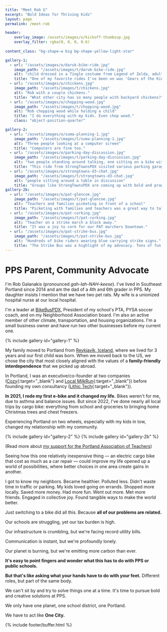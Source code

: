 ```yaml
---
title: "Meet Rob G"
excerpt: "Bold Ideas for Thriving Kids"
layout: page
permalink: /meet-rob

header:
    overlay_image: /assets/images/o/kickoff-thumbsup.jpg
    overlay_filter: rgba(0, 0, 0, 0.6)
    
content_class: "bg-shape-w big bg-shape-yellow-light-star"

gallery-1:
  - url: "/assets/images/o/daruk-bike-ride.jpg"
    image_path: "/assets/images/t/daruk-bike-ride.jpg"
    alt: "child dressed in a Tingle costume from Legend of Zelda, adult dressed as Daruk from Breath of the Wild, child in a costume as Link from Minish Cap"
    title: "One of my favorite rides I've been on was 'Gears of the Kingdom.' We're in costume here as Tingle, Daruk (giant foam hands not picture), and Link from Minish Cap. My wife dressed as Zelda."
  - url: "/assets/images/o/chickens.jpg"
    image_path: "/assets/images/t/chickens.jpg"
    alt: "Rob with a couple chickens."
    title: "What other city has so many people with backyard chickens?"
  - url: "/assets/images/o/chopping-wood.jpg"
    image_path: "/assets/images/t/chopping-wood.jpg"
    alt: "Rob chopping wood while holding a child"
    title: "I do everything with my kids. Even chop wood."
    class: "object-position-quarter"

gallery-2:
  - url: "/assets/images/o/suma-planning-1.jpg"
    image_path: "/assets/images/t/suma-planning-1.jpg"
    alt: "Three people looking at a computer screen"
    title: "Computers are fine too."
  - url: "/assets/images/o/parking-day-discussion.jpg"
    image_path: "/assets/images/t/parking-day-discussion.jpg"
    alt: "two people standing around talking, one sitting on a bike with a squirrel mask on"
    title: "This ride from StrongTownsPDX visited various parking garages in the central city and talked about what used to exist (housing and businesses)."
  - url: "/assets/images/o/strongtowns-d3-chat.jpg"
    image_path: "/assets/images/t/strongtowns-d3-chat.jpg"
    alt: "people sitting around a table in discussion"
    title: "Groups like StrongTownsPDX are coming up with bold and pragmatic ways to solve Portland's problems."
gallery-2b:
  - url: "/assets/images/o/pat-glencoe.jpg"
    image_path: "/assets/images/t/pat-glencoe.jpg"
    alt: "Teachers and families picketing in front of a school"
    title: "Picketing with families and teachers was a great way to talk about big issues like means of production with the kids!"
  - url: "/assets/images/o/pat-corking.jpg"
    image_path: "/assets/images/t/pat-corking.jpg"
    alt: "Teacher on a strike march a block away."
    title: "It was a joy to cork for our PAT marchers Downtown."
  - url: "/assets/images/o/pat-strike-bus.jpg"
    image_path: "/assets/images/t/pat-strike-bus.jpg"
    alt: "Hundreds of bike riders wearing blue carrying strike signs."
    title: "The Strike Bus was a highlight of my advocacy. Tons of fun and a big success."
---
```


# PPS Parent, Community Advocate

I'm Rob Galanakis (pronounced _gah-lah-NAH-keese_). I've lived in Southeast Portland since 2014
and am the dad of a 4th and 6th grader in PPS. My daughter insists I mention that we have two pet rats.
My wife is a unionized hospital nurse at our local hospital. 

I'm a leader at [BikeBusPDX](https://bikebuspdx.org), President of my school's PTA, PYSA soccer coach, and on my Neighborhood Association board.
I'm also an active member of other climate, transportation, and housing organizations. I'm a small business owner and have run two other businesses before my current one.

{% include gallery id="gallery-1" %}

My family moved to Portland from [Reykjavík, Iceland](https://www.robg3d.com/2012/11/taking-your-dog-to-iceland/), where we lived for 3 years and our first child was born.
When we moved back to the US, we chose the city that most closely aligned with the values of a **family-friendly interdependence**
that we picked up abroad.

In Portland, I was an executive/co-founder at two companies ([Cozy](https://www.oregonlive.com/silicon-forest/2018/11/cozy_portland_tech_startup_sel.html){:target="_blank"} and [Local MilkRun](https://www.koin.com/news/health/coronavirus/milkrun-delivery-connects-portland-metro-with-local-food/){:target="_blank"}) before founding my own consultancy ([Lithic Tech](https://lithic.tech){:target="_blank"}).

**In 2021, I rode my first e-bike and it changed my life.** Bikes weren't for me, due to asthma and balance issues. But since 2022, I've done nearly all local trips by cargo bike: everything from school and groceries to bringing home Christmas trees and chest freezers.

Experiencing Portland on two wheels, especially with my kids in tow, changed my relationship with my community.

{% include gallery id="gallery-2" %}
{% include gallery id="gallery-2b" %}

(Read more about [my support for the Portland Association of Teachers](/q-and-a#what-are-your-views-on-the-portland-association-of-teachers))

Seeing how this one relatively inexpensive thing &mdash; an electric cargo bike that cost as much as a car repair &mdash; could improve my life
opened up a world of possibilities, where better choices in one area create gains in another.

I got to know my neighbors. Became healthier. Polluted less. Didn't waste time in traffic or parking. My kids loved going on errands. Shopped more locally. Saved more money. Had more fun. Went out more. Met more friends. Engaged in collective joy. Found tangible ways to make the world better.

Just switching to a bike did all this. Because **all of our problems are related.**

Our schools are struggling, yet our tax burden is high.

Our infrastructure is crumbling, but we're facing record utility bills.

Communication is instant, but we're profoundly lonely.

Our planet is burning, but we're emitting more carbon than ever.

**It's easy to point fingers and wonder what this has to do with PPS or public schools.**

**But that's like asking what your hands have to do with your feet.**
Different roles, but part of the same body.

We can't sit by and try to solve things one at a time.
It's time to pursue bold and creative solutions at PPS.

We only have one planet, one school district, one Portland.

We have to act like **One City.**

{% include footer/buffer.html %}
